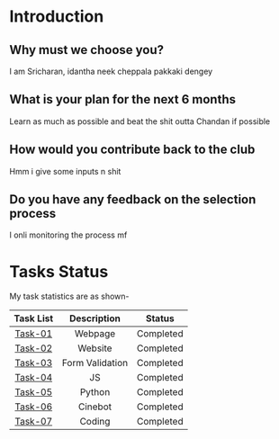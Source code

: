# Introduction
## Why must we choose you?  
I am Sricharan, idantha neek cheppala pakkaki dengey
## What is your plan for the next 6 months  
Learn as much as possible and beat the shit outta Chandan if possible
## How would you contribute back to the club  
Hmm i give some inputs n shit
## Do you have any feedback on the selection process  
I onli monitoring the process mf

# Tasks Status

My task statistics are as shown-

| Task List | Description | Status |
| :-:       | :-:         | :-:    |
| [Task-01](https://github.com/Sricharan-V/technity-tasks/tree/main/task-1)   | Webpage | Completed |
| [Task-02](https://github.com/Sricharan-V/technity-tasks/tree/main/task-2)   | Website | Completed |
| [Task-03](https://github.com/Sricharan-V/technity-tasks/tree/main/task-3)   | Form Validation | Completed |
| [Task-04](https://github.com/Sricharan-V/technity-tasks/tree/main/task-4)  | JS | Completed |
| [Task-05](https://github.com/Sricharan-V/technity-tasks/tree/main/task-5)   | Python | Completed |
| [Task-06](https://github.com/Sricharan-V/technity-tasks/tree/main/task-6)   | Cinebot | Completed |
| [Task-07](https://github.com/Sricharan-V/technity-tasks/tree/main/task-7)   | Coding | Completed |

